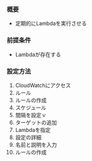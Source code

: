 ### 概要
* 定期的にLambdaを実行させる
### 前提条件
* Lambdaが存在する
### 設定方法 
1. CloudWatchにアクセス
2. ルール
3. ルールの作成
4. スケジュール
5. 間隔を設定ｖ
6. ターゲットの追加
7. Lambdaを指定
8. 設定の詳細
9. 名前と説明を入力
10. ルールの作成